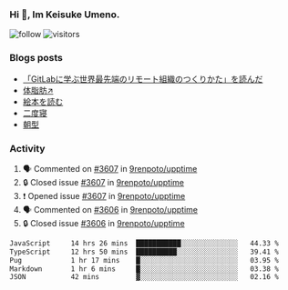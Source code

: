 ### Hi 👋, Im Keisuke Umeno.

<!--
**9renpoto/9renpoto** is a ✨ _special_ ✨ repository because its `README.md` (this file) appears on your GitHub profile.

Here are some ideas to get you started:

- 🔭 I’m currently working on ...
- 🌱 I’m currently learning ...
- 👯 I’m looking to collaborate on ...
- 🤔 I’m looking for help with ...
- 💬 Ask me about ...
- 📫 How to reach me: ...
- 😄 Pronouns: ...
- ⚡ Fun fact: ...
-->

![follow](https://img.shields.io/github/followers/9renpoto?label=Follow&style=social)
![visitors](https://komarev.com/ghpvc/?username=9renpoto&label=Profile%20views&color=0e75b6&style=flat)

### Blogs posts

<!-- BLOG-POST-LIST:START -->
- [「GitLabに学ぶ世界最先端のリモート組織のつくりかた」を読んだ](https://9renpoto.win/entry/2024/09/10/remote_organization)
- [体脂肪↗](https://9renpoto.win/entry/2024/08/12/gaining_fat)
- [絵本を読む](https://9renpoto.win/entry/2024/07/26/picture_book)
- [二度寝](https://9renpoto.win/entry/2024/07/18/going_back_to_sleep)
- [朝型](https://9renpoto.win/entry/2024/05/29/im-an-early)
<!-- BLOG-POST-LIST:END -->

### Activity

<!--START_SECTION:activity-->
1. 🗣 Commented on [#3607](https://github.com/9renpoto/upptime/issues/3607#issuecomment-2402569831) in [9renpoto/upptime](https://github.com/9renpoto/upptime)
2. 🔒 Closed issue [#3607](https://github.com/9renpoto/upptime/issues/3607) in [9renpoto/upptime](https://github.com/9renpoto/upptime)
3. ❗ Opened issue [#3607](https://github.com/9renpoto/upptime/issues/3607) in [9renpoto/upptime](https://github.com/9renpoto/upptime)
4. 🗣 Commented on [#3606](https://github.com/9renpoto/upptime/issues/3606#issuecomment-2402225479) in [9renpoto/upptime](https://github.com/9renpoto/upptime)
5. 🔒 Closed issue [#3606](https://github.com/9renpoto/upptime/issues/3606) in [9renpoto/upptime](https://github.com/9renpoto/upptime)
<!--END_SECTION:activity-->

<!--START_SECTION:waka-->

```txt
JavaScript     14 hrs 26 mins  ███████████░░░░░░░░░░░░░░   44.33 %
TypeScript     12 hrs 50 mins  ██████████░░░░░░░░░░░░░░░   39.41 %
Pug            1 hr 17 mins    █░░░░░░░░░░░░░░░░░░░░░░░░   03.95 %
Markdown       1 hr 6 mins     █░░░░░░░░░░░░░░░░░░░░░░░░   03.38 %
JSON           42 mins         ▓░░░░░░░░░░░░░░░░░░░░░░░░   02.16 %
```

<!--END_SECTION:waka-->
